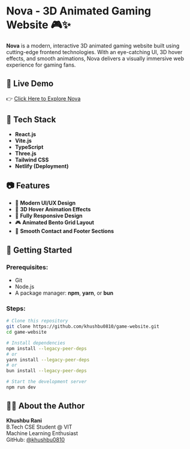 # Nova - 3D Animated Gaming Website 🎮✨

**Nova** is a modern, interactive 3D animated gaming website built using cutting-edge frontend technologies. With an eye-catching UI, 3D hover effects, and smooth animations, Nova delivers a visually immersive web experience for gaming fans.

## 🔗 Live Demo
👉 [Click Here to Explore Nova](https://game-website-tawny-sigma.vercel.app/)

## 🚀 Tech Stack

- **React.js**
- **Vite.js**
- **TypeScript**
- **Three.js**
- **Tailwind CSS**
- **Netlify (Deployment)**

## 📷 Features

- 🚀 **Modern UI/UX Design**
- 🧊 **3D Hover Animation Effects**
- 📱 **Fully Responsive Design**
- 🎮 **Animated Bento Grid Layout**
- 📩 **Smooth Contact and Footer Sections**

## 🧰 Getting Started

### Prerequisites:
- Git
- Node.js
- A package manager: **npm**, **yarn**, or **bun**

### Steps:

```bash
# Clone this repository
git clone https://github.com/khushbu0810/game-website.git
cd game-website

# Install dependencies
npm install --legacy-peer-deps
# or
yarn install --legacy-peer-deps
# or
bun install --legacy-peer-deps

# Start the development server
npm run dev
```

## 🙋‍♀️ About the Author

**Khushbu Rani**  
B.Tech CSE Student @ VIT  
Machine Learning Enthusiast  
GitHub: [@khushbu0810](https://github.com/khushbu0810)  

